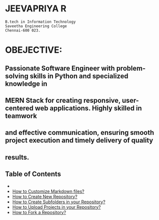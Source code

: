   #    JEEVAPRIYA R
    B.tech in Information Technology
    Saveetha Engineering College
    Chennai-600 023.
  #   OBEJECTIVE:
  ## Passionate Software Engineer with problem-solving skills in Python and specialized knowledge in
  ## MERN Stack for creating responsive, user-centered web applications. Highly skilled in teamwork
  ## and effective communication, ensuring smooth project execution and timely delivery of quality
  ## results.
## Table of Contents
- [](#how-to-create-your-profile)
- [How to Customize Markdown files?](#how-to-customize-markdown-files)
- [How to Create New Repository?](#how-to-create-new-repository)
- [How to Create Subfolders in your Repository?](#how-to-create-subfolders-in-your-repository)
- [How to Upload Projects in your Repository?](#how-to-upload-projects-in-your-repository)
- [How to Fork a Repository?](#how-to-fork-a-repository)

